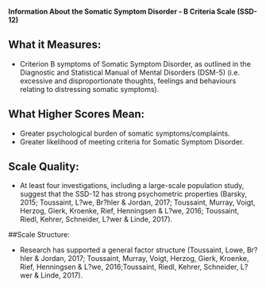 **Information About the Somatic Symptom Disorder - B Criteria Scale (SSD-12)**

## What it Measures:
* Criterion B symptoms of Somatic Symptom Disorder, as outlined in the Diagnostic and Statistical Manual of Mental Disorders (DSM-5) (i.e. excessive and disproportionate thoughts, feelings and behaviours relating to distressing somatic symptoms). 

## What Higher Scores Mean:
* Greater psychological burden of somatic symptoms/complaints.
* Greater likelihood of meeting criteria for Somatic Symptom Disorder.

## Scale Quality:
* At least four investigations, including a large-scale population study, suggest that the SSD-12 has strong psychometric properties 
(Barsky, 2015; Toussaint, L?we, Br?hler & Jordan, 2017; Toussaint, Murray, Voigt, Herzog, Gierk, Kroenke, Rief, Henningsen & L?we, 2016;
Toussaint, Riedl, Kehrer, Schneider, L?wer & Linde, 2017).

##Scale Structure:
* Research has supported a general factor structure (Toussaint, Lowe, Br?hler & Jordan, 2017; Toussaint, Murray, Voigt, Herzog, Gierk, Kroenke, Rief, Henningsen & L?we, 2016;Toussaint, Riedl, Kehrer, Schneider, L?wer & Linde, 2017). 
